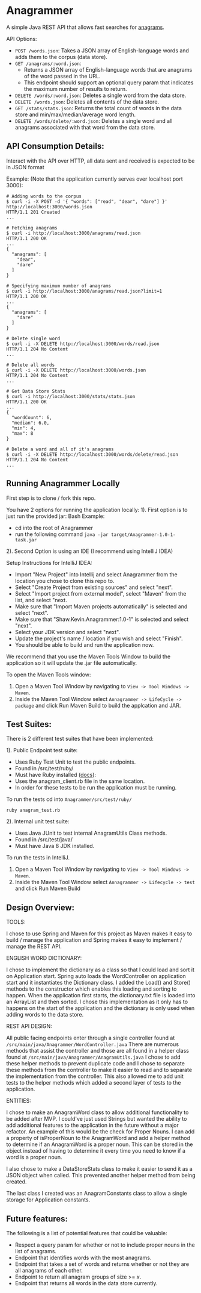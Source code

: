 # Anagrammer

A simple Java REST API that allows fast searches for [anagrams](https://en.wikipedia.org/wiki/Anagram).

API Options:

- `POST /words.json`: Takes a JSON array of English-language words and adds them to the corpus (data store).
- `GET /anagrams/:word.json`:
  - Returns a JSON array of English-language words that are anagrams of the word passed in the URL.
  - This endpoint should support an optional query param that indicates the maximum number of results to return.
- `DELETE /words/:word.json`: Deletes a single word from the data store.
- `DELETE /words.json`: Deletes all contents of the data store.
- `GET /stats/stats.json`: Returns the total count of words in the data store and min/max/median/average word length.
- `DELETE /words/delete/:word.json`: Deletes a single word and all anagrams associated with that word from the data store.



## API Consumption Details:

Interact with the API over HTTP, all data sent and received is expected to be in JSON format

Example: (Note that the application currently serves over localhost port 3000):

```{bash}
# Adding words to the corpus
$ curl -i -X POST -d '{ "words": ["read", "dear", "dare"] }' http://localhost:3000/words.json
HTTP/1.1 201 Created
...

# Fetching anagrams
$ curl -i http://localhost:3000/anagrams/read.json
HTTP/1.1 200 OK
...
{
  "anagrams": [
    "dear",
    "dare"
  ]
}

# Specifying maximum number of anagrams
$ curl -i http://localhost:3000/anagrams/read.json?limit=1
HTTP/1.1 200 OK
...
{
  "anagrams": [
    "dare"
  ]
}

# Delete single word
$ curl -i -X DELETE http://localhost:3000/words/read.json
HTTP/1.1 204 No Content
...

# Delete all words
$ curl -i -X DELETE http://localhost:3000/words.json
HTTP/1.1 204 No Content
...

# Get Data Store Stats
$ curl -i http://localhost:3000/stats/stats.json
HTTP/1.1 200 OK
...
{
  "wordCount": 6,
  "median": 6.0,
  "min": 4,
  "max": 8
}

# Delete a word and all of it's anagrams 
$ curl -i -X DELETE http://localhost:3000/words/delete/read.json
HTTP/1.1 204 No Content
...
```

## Running Anagrammer Locally

First step is to clone / fork this repo.

You have 2 options for running the application locally:
1). First option is to just run the provided jar:
 Bash Example:
 - cd into the root of Anagrammer
 - run the following command `java -jar target/Anagrammer-1.0-1-task.jar`
 
2). Second Option is using an IDE (I recommend using IntelliJ IDEA)

Setup Instructions for IntelliJ IDEA:
- Import "New Project" into Intellij and select Anagrammer from the location you chose to clone this repo to.
- Select "Create Project from existing sources" and select "next".
- Select "Import project from external model", select "Maven" from the list, and select "next.
- Make sure that "Import Maven projects automatically" is selected and select "next".
- Make sure that "Shaw.Kevin.Anagrammer:1.0-1" is selected and select "next".
- Select your JDK version and select "next".
- Update the project's name / location if you wish and select "Finish".
- You should be able to build and run the application now.

We recommend that you use the Maven Tools Window to build the application so it will update the .jar file automatically.

To open the Maven Tools window:
1. Open a Maven Tool Window by navigating to `View -> Tool Windows -> Maven`. 
2. Inside the Maven Tool Window select `Annagrammer -> LifeCycle -> package` and click Run Maven Build to build the 
applcation and JAR.


## Test Suites:
There is 2 different test suites that have been implemented:

1). Public Endpoint test suite:
- Uses Ruby Test Unit to test the public endpoints.
- Found in /src/test/ruby/
- Must have Ruby installed ([docs](https://www.ruby-lang.org/en/documentation/installation/)):
- Uses the anagram_client.rb file in the same location.
- In order for these tests to be run the application must be running. 

To run the tests cd into `Anagrammer/src/test/ruby/`
```{bash}
ruby anagram_test.rb
```

2). Internal unit test suite:
- Uses Java JUnit to test internal AnagramUtils Class methods.
- Found in /src/test/java/
- Must have Java 8 JDK installed.

To run the tests in IntelliJ. 
1. Open a Maven Tool Window by navigating to `View -> Tool Windows -> Maven`. 
2. Inside the Maven Tool Window select `Annagrammer -> Lifecycle -> test` and click Run Maven Build 


## Design Overview:
TOOLS: 

I chose to use Spring and Maven for this project as Maven makes it easy to build / manage the application and
Spring makes it easy to implement / manage the REST API.

ENGLISH WORD DICTIONARY:

I chose to implement the dictionary as a class so that I could load and sort it on Application start. Spring 
auto loads the WordController on application start and it instantiates the Dictionary class. I added
the Load() and Store() methods to the constructor which enables this loading and sorting to happen.
When the application first starts, the dictionary.txt file is loaded into an ArrayList and then sorted. 
I chose this implementation as it only has to happens on the start of the application and the dictionary is only used 
when adding words to the data store. 

REST API DESIGN:

All public facing endpoints enter through a single controller found at `/src/main/java/Anagrammer/WordController.java`
There are numerous methods that assist the controller and those are all found in a helper class found at 
`/src/main/java/Anagrammer/AnagramUtils.java` I chose to add these helper methods to prevent duplicate code and I chose
to separate these methods from the controller to make it easier to read and to separate the implementation from the 
controller. This also allowed me to add unit tests to the helper methods which added a second layer of tests to the
application.

ENTITIES:
 
I chose to make an AnagramWord class to allow additional functionality to be added after MVP. I could've just used
Strings but wanted the ability to add additional features to the application in the future without a major refactor. An
example of this would be the check for Proper Nouns. I can add a property of isProperNoun to the AnagramWord and add a 
helper method to determine if an AnagramWord is a proper noun. This can be stored in the object instead of having to 
determine it every time you need to know if a word is a proper noun. 

I also chose to make a DataStoreStats class to make it easier to send it as a JSON object when called. This prevented
another helper method from being created. 

The last class I created was an AnagramConstants class to allow a single storage for Application constants. 


## Future features:

The following is a list of potential features that could be valuable:
- Respect a query param for whether or not to include proper nouns in the list of anagrams.
- Endpoint that identifies words with the most anagrams.
- Endpoint that takes a set of words and returns whether or not they are all anagrams of each other.
- Endpoint to return all anagram groups of size >= *x*.
- Endpoint that returns all words in the data store currently.

